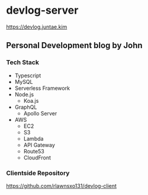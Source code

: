 # devlog-server
<https://devlog.juntae.kim>
## Personal Development blog by John
### Tech Stack
* Typescript
* MySQL
* Serverless Framework
* Node.js
  * Koa.js
* GraphQL
  * Apollo Server
* AWS
  * EC2
  * S3
  * Lambda
  * API Gateway
  * Route53
  * CloudFront
### Clientside Repository
<https://github.com/rlawnsxo131/devlog-client>
